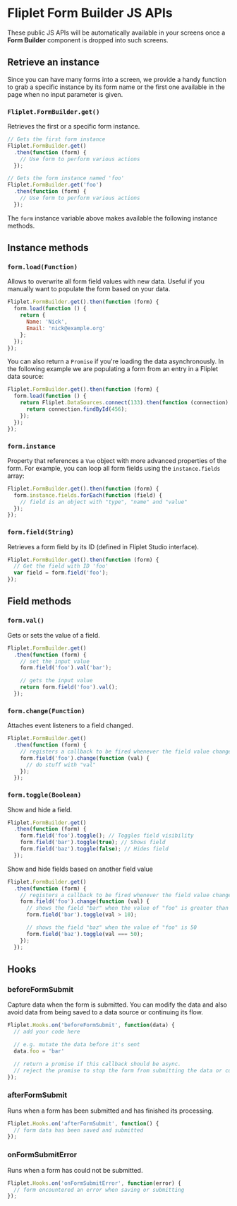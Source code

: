 # Fliplet Form Builder JS APIs

These public JS APIs will be automatically available in your screens once a **Form Builder** component is dropped into such screens.

## Retrieve an instance

Since you can have many forms into a screen, we provide a handy function to grab a specific instance by its form name or the first one available in the page when no input parameter is given.

### `Fliplet.FormBuilder.get()`

Retrieves the first or a specific form instance.

```js
// Gets the first form instance
Fliplet.FormBuilder.get()
  .then(function (form) {
    // Use form to perform various actions
  });

// Gets the form instance named 'foo'
Fliplet.FormBuilder.get('foo')
  .then(function (form) {
    // Use form to perform various actions
  });
```

The `form` instance variable above makes available the following instance methods.

## Instance methods

### `form.load(Function)`

Allows to overwrite all form field values with new data. Useful if you manually want to populate the form based on your data.

```js
Fliplet.FormBuilder.get().then(function (form) {
  form.load(function () {
    return {
      Name: 'Nick',
      Email: 'nick@example.org'
    };
  });
});
```

You can also return a `Promise` if you're loading the data asynchronously. In the following example we are populating a form from an entry in a Fliplet data source:

```js
Fliplet.FormBuilder.get().then(function (form) {
  form.load(function () {
    return Fliplet.DataSources.connect(133).then(function (connection) {
      return connection.findById(456);
    });
  });
});
```

### `form.instance`

Property that references a `Vue` object with more advanced properties of the form. For example, you can loop all form fields using the `instance.fields` array:

```js
Fliplet.FormBuilder.get().then(function (form) {
  form.instance.fields.forEach(function (field) {
    // field is an object with "type", "name" and "value"
  });
});
``` 

### `form.field(String)`

Retrieves a form field by its ID (defined in Fliplet Studio interface).

```js
Fliplet.FormBuilder.get().then(function (form) {
  // Get the field with ID 'foo'
  var field = form.field('foo');
});
```

## Field methods

### `form.val()`

Gets or sets the value of a field.

```js
Fliplet.FormBuilder.get()
  .then(function (form) {
    // set the input value
    form.field('foo').val('bar');

    // gets the input value
    return form.field('foo').val();
  });
```

### `form.change(Function)`

Attaches event listeners to a field changed.

```js
Fliplet.FormBuilder.get()
  .then(function (form) {
    // registers a callback to be fired whenever the field value changes
    form.field('foo').change(function (val) {
      // do stuff with "val"
    });
  });
```

### `form.toggle(Boolean)`

Show and hide a field.

```js
Fliplet.FormBuilder.get()
  .then(function (form) {
    form.field('foo').toggle(); // Toggles field visibility
    form.field('bar').toggle(true); // Shows field
    form.field('baz').toggle(false); // Hides field
  });
```

Show and hide fields based on another field value

```js
Fliplet.FormBuilder.get()
  .then(function (form) {
    // registers a callback to be fired whenever the field value changes
    form.field('foo').change(function (val) {
      // shows the field "bar" when the value of "foo" is greater than 10
      form.field('bar').toggle(val > 10);

      // shows the field "baz" when the value of "foo" is 50
      form.field('baz').toggle(val === 50);
    });
  });
```

## Hooks

### beforeFormSubmit

Capture data when the form is submitted. You can modify the data and also avoid data from being saved to a data source or continuing its flow.

```js
Fliplet.Hooks.on('beforeFormSubmit', function(data) {
  // add your code here

  // e.g. mutate the data before it's sent
  data.foo = 'bar'

  // return a promise if this callback should be async.
  // reject the promise to stop the form from submitting the data or continuing
});
```

### afterFormSubmit

Runs when a form has been submitted and has finished its processing.

```js
Fliplet.Hooks.on('afterFormSubmit', function() {
  // form data has been saved and submitted
});
```

### onFormSubmitError

Runs when a form has could not be submitted.

```js
Fliplet.Hooks.on('onFormSubmitError', function(error) {
  // form encountered an error when saving or submitting
});
```

